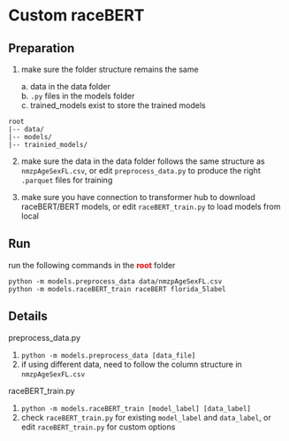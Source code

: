 # Custom raceBERT

## Preparation

1. make sure the folder structure remains the same

    a. data in the data folder  
    b. `.py` files in the models folder  
    c. trained_models exist to store the trained models  

```
root  
|-- data/  
|-- models/  
|-- trainied_models/  
```

2. make sure the data in the data folder follows the same structure as `nmzpAgeSexFL.csv`, or edit `preprocess_data.py` to produce the right `.parquet` files for training

3. make sure you have connection to transformer hub to download raceBERT/BERT models, or edit `raceBERT_train.py` to load models from local

## Run
run the following commands in the <span style="color:red">**root**</span> folder
```
python -m models.preprocess_data data/nmzpAgeSexFL.csv
python -m models.raceBERT_train raceBERT florida_5label
```

## Details

preprocess_data.py
1. `python -m models.preprocess_data [data_file]`
2. if using different data, need to follow the column structure in `nmzpAgeSexFL.csv`

raceBERT_train.py
1. `python -m models.raceBERT_train [model_label] [data_label]`
2. check `raceBERT_train.py` for existing `model_label` and `data_label`, or edit `raceBERT_train.py` for custom options